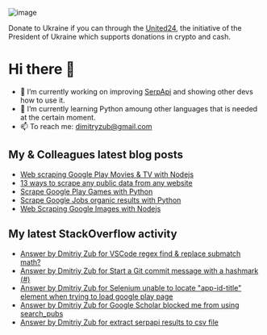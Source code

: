 ![image](https://user-images.githubusercontent.com/78694043/173765763-2ac383da-2612-45c3-b7fc-819728ab8c0d.png)

Donate to Ukraine if you can through the [United24](https://u24.gov.ua/), the initiative of the President of Ukraine which supports donations in crypto and cash.

# Hi there 👋

- 🔭 I’m currently working on improving [SerpApi](https://github.com/serpapi) and showing other devs how to use it.
- 🌱 I’m currently learning Python amoung other languages that is needed at the certain moment.
- 📫 To reach me: dimitryzub@gmail.com


## My & Сolleagues latest blog posts
<!-- BLOG-POST-LIST:START -->
- [Web scraping Google Play Movies &amp; TV with Nodejs](https://serpapi.com/blog/web-scraping-google-play-movies-tv-with-nodejs/)
- [13 ways to scrape any public data from any website](https://serpapi.com/blog/13-ways-to-scrape-any-data-from-any-website/)
- [Scrape Google Play Games with Python](https://serpapi.com/blog/scrape-google-play-games-with-python/)
- [Scrape Google Jobs organic results with Python](https://serpapi.com/blog/scrape-google-jobs-organic-results-with-python/)
- [Web Scraping Google Images with Nodejs](https://serpapi.com/blog/web-scraping-google-images-with-nodejs/)
<!-- BLOG-POST-LIST:END -->

## My latest StackOverflow activity
<!-- STACKOVERFLOW:START -->
- [Answer by Dmitriy Zub for VSCode regex find &amp; replace submatch math?](https://stackoverflow.com/questions/34618383/vscode-regex-find-replace-submatch-math/73973842#73973842)
- [Answer by Dmitriy Zub for Start a Git commit message with a hashmark &lpar;#&rpar;](https://stackoverflow.com/questions/2788092/start-a-git-commit-message-with-a-hashmark/73891142#73891142)
- [Answer by Dmitriy Zub for Selenium unable to locate &quot;app-id-title&quot; element when trying to load google play page](https://stackoverflow.com/questions/54554261/selenium-unable-to-locate-app-id-title-element-when-trying-to-load-google-play/72490391#72490391)
- [Answer by Dmitriy Zub for Google Scholar blocked me from using search_pubs](https://stackoverflow.com/questions/65646994/google-scholar-blocked-me-from-using-search-pubs/72444274#72444274)
- [Answer by Dmitriy Zub for extract serpapi results to csv file](https://stackoverflow.com/questions/72357892/extract-serpapi-results-to-csv-file/72363863#72363863)
<!-- STACKOVERFLOW:END -->
